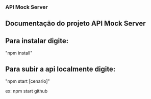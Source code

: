 ### API Mock Server

## Documentação do projeto API Mock Server 

## Para instalar digite:

"npm install"

## Para subir a api localmente digite:

"npm start [cenario]"

ex: npm start github
